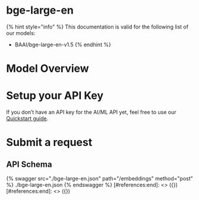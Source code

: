 [#references:start]: <> ({ "template": "openapi" })
[#references:start]: <> ({ "template": "openapi" })
# bge-large-en

{% hint style="info" %}
This documentation is valid for the following list of our models:
* BAAI/bge-large-en-v1.5
{% endhint %}

# Model Overview


# Setup your API Key
If you don’t have an API key for the AI/ML API yet, feel free to use our [Quickstart guide](https://docs.aimlapi.com/quickstart/setting-up).

# Submit a request
## API Schema
{% swagger src="./bge-large-en.json" path="/embeddings" method="post" %}
./bge-large-en.json
{% endswagger %}
[#references:end]: <> ({})
[#references:end]: <> ({})